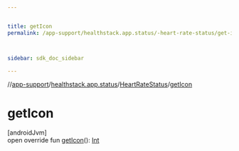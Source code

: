 ```yaml
---


title: getIcon
permalink: /app-support/healthstack.app.status/-heart-rate-status/get-icon.html



sidebar: sdk_doc_sidebar

---
```



//[app-support](/app-support.html)/[healthstack.app.status](../index.html)/[HeartRateStatus](index.html)/[getIcon](get-icon.html)



# getIcon



[androidJvm]\
open override fun [getIcon](get-icon.html)(): [Int](https://kotlinlang.org/api/latest/jvm/stdlib/kotlin/-int/index.html)






